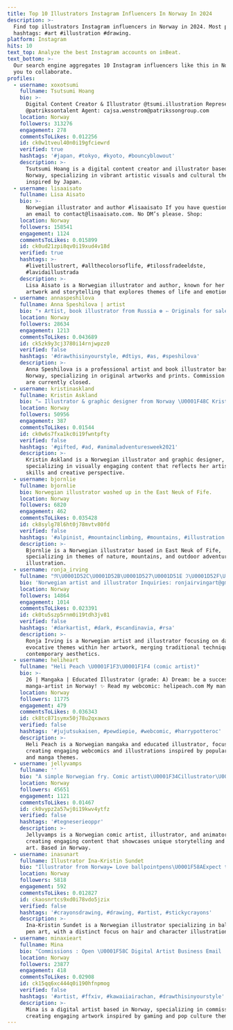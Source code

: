 ```yaml
---
title: Top 10 Illustrators Instagram Influencers In Norway In 2024
description: >-
  Find top illustrators Instagram influencers in Norway in 2024. Most popular
  hashtags: #art #illustration #drawing.
platform: Instagram
hits: 10
text_top: Analyze the best Instagram accounts on inBeat.
text_bottom: >-
  Our search engine aggregates 10 Instagram influencers like this in Norway for
  you to collaborate.
profiles:
  - username: xoxotsumi
    fullname: Tsutsumi Hoang
    bio: >-
      Digital Content Creator & Illustrator @tsumi.illustration Represented by
      @patrikssontalent Agent: cajsa.wenstrom@patrikssongroup.com
    location: Norway
    followers: 313276
    engagement: 278
    commentsToLikes: 0.012256
    id: ck0w1tveul40n0i19gfciewrd
    verified: true
    hashtags: '#japan, #tokyo, #kyoto, #bouncyblowout'
    description: >-
      Tsutsumi Hoang is a digital content creator and illustrator based in
      Norway, specializing in vibrant artistic visuals and cultural themes
      inspired by Japan.
  - username: lisaaisato
    fullname: Lisa Aisato
    bio: >-
      Norwegian illustrator and author #lisaaisato If you have questions, send
      an email to contact@lisaaisato.com. No DM’s please. Shop:
    location: Norway
    followers: 158541
    engagement: 1124
    commentsToLikes: 0.015899
    id: ck0ud21zpi8qv0i19xud4v18d
    verified: true
    hashtags: >-
      #livetillustrert, #allthecolorsoflife, #tilossfradeeldste,
      #lavidaillustrada
    description: >-
      Lisa Aisato is a Norwegian illustrator and author, known for her vibrant
      artwork and storytelling that explores themes of life and emotion.
  - username: annaspeshilova
    fullname: Anna Speshilova | artist
    bio: "↟ Artist, book illustrator from Russia ❆ ➳ Originals for sale: #as_original_for_sale ➳ Commissions closed ➳ Prints \U0001F447"
    location: Norway
    followers: 28634
    engagement: 1213
    commentsToLikes: 0.043689
    id: ck5zk9y3cj3780i14rnjwpzz0
    verified: false
    hashtags: '#drawthisinyourstyle, #dtiys, #as, #speshilova'
    description: >-
      Anna Speshilova is a professional artist and book illustrator based in
      Norway, specializing in original artworks and prints. Commission requests
      are currently closed.
  - username: kristinaskland
    fullname: Kristin Askland
    bio: "✏️ Illustrator & graphic designer from Norway \U0001F48C KristinOlsenAskland@gmail.com"
    location: Norway
    followers: 50956
    engagement: 387
    commentsToLikes: 0.01544
    id: ck0w6s7fxa1kc0i19fwntpfty
    verified: false
    hashtags: '#gifted, #ad, #animaladventuresweek2021'
    description: >-
      Kristin Askland is a Norwegian illustrator and graphic designer,
      specializing in visually engaging content that reflects her artistic
      skills and creative perspective.
  - username: bjornlie
    fullname: bjornlie
    bio: Norwegian illustrator washed up in the East Neuk of Fife.
    location: Norway
    followers: 6820
    engagement: 462
    commentsToLikes: 0.035428
    id: ck8sylg78l6ht0j78mvtv80fd
    verified: false
    hashtags: '#alpinist, #mountainclimbing, #mountains, #illustration'
    description: >-
      Bjornlie is a Norwegian illustrator based in East Neuk of Fife,
      specializing in themes of nature, mountains, and outdoor adventure
      illustration.
  - username: ronja_irving
    fullname: "ℜ\U0001D52C\U0001D52B\U0001D527\U0001D51E ℑ\U0001D52F\U0001D533\U0001D526\U0001D52B\U0001D524"
    bio: 'Norwegian artist and illustrator Inquiries: ronjairvingart@gmail.com'
    location: Norway
    followers: 14864
    engagement: 1014
    commentsToLikes: 0.023391
    id: ck0tu5szp5rnm0i19tdh3jv81
    verified: false
    hashtags: '#darkartist, #dark, #scandinavia, #rsa'
    description: >-
      Ronja Irving is a Norwegian artist and illustrator focusing on dark,
      evocative themes within her artwork, merging traditional techniques with
      contemporary aesthetics.
  - username: heliheart
    fullname: "Heli Peach \U0001F1F3\U0001F1F4 (comic artist)"
    bio: >-
      26 | Mangaka | Educated Illustrator (grade: A) Dream: be a successful
      manga-artist in Norway! ✨ Read my webcomic: helipeach.com My manga store:
    location: Norway
    followers: 11775
    engagement: 479
    commentsToLikes: 0.036343
    id: ck8tc871symx50j78u2qxawxs
    verified: false
    hashtags: '#jujutsukaisen, #pewdiepie, #webcomic, #harrypotteroc'
    description: >-
      Heli Peach is a Norwegian mangaka and educated illustrator, focused on
      creating engaging webcomics and illustrations inspired by popular culture
      and manga themes.
  - username: jellyvamps
    fullname: ''
    bio: "A simple Norwegian fry. Comic artist\U0001F34Cillustrator\U0001F400animator"
    location: Norway
    followers: 45651
    engagement: 1121
    commentsToLikes: 0.01467
    id: ck0vypz2a57wj0i19kwv4ytfz
    verified: false
    hashtags: '#tegneserieoppr'
    description: >-
      Jellyvamps is a Norwegian comic artist, illustrator, and animator,
      creating engaging content that showcases unique storytelling and visual
      art. Based in Norway.
  - username: inasunart
    fullname: Illustrator Ina-Kristin Sundet
    bio: "Illustrator from Norway✒ Love ballpointpens\U0001F58AExpect to see a lot of hair, a ton of hair!\U0001F9DD\U0001F3FB‍♀️ Ask before repost \U0001F64C\U0001F3FB Personal ig @inasun"
    location: Norway
    followers: 5818
    engagement: 592
    commentsToLikes: 0.012827
    id: ckaosnrtcs9xd0i78vdo5jzix
    verified: false
    hashtags: '#crayonsdrawing, #drawing, #artist, #stickycrayons'
    description: >-
      Ina-Kristin Sundet is a Norwegian illustrator specializing in ballpoint
      pen art, with a distinct focus on hair and character illustrations.
  - username: minaxieart
    fullname: Mina
    bio: "Commissions : Open \U0001F58C Digital Artist Business Email : contact@minaxie.com"
    location: Norway
    followers: 23877
    engagement: 418
    commentsToLikes: 0.02908
    id: ck15qq6xc444q0i190hfnpmog
    verified: false
    hashtags: '#artist, #ffxiv, #kawaiiairachan, #drawthisinyourstyle'
    description: >-
      Mina is a digital artist based in Norway, specializing in commissions and
      creating engaging artwork inspired by gaming and pop culture themes.
---
```


